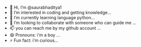 - 👋 Hi, I’m @saurabhaditya1
- 👀 I’m interested in coding and getting knowledge...
- 🌱 I’m currently learning language python...
- 💞️ I’m looking to collaborate with someone who can guide me ...
- 📫 you can reach me by my github account ...
- 😄 Pronouns: i'm a boy ...
- ⚡ Fun fact: i'm curious...

<!---
saurabhaditya1/saurabhaditya1 is a ✨ special ✨ repository because its `README.md` (this file) appears on your GitHub profile.
You can click the Preview link to take a look at your changes.
--->
